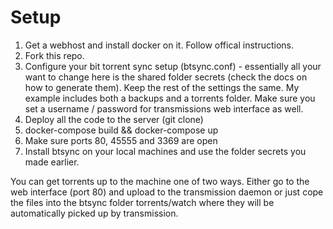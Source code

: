 # Setup

1. Get a webhost and install docker on it. Follow offical instructions.
2. Fork this repo.
3. Configure your bit torrent sync setup (btsync.conf) - essentially all your want to change here is the shared folder secrets (check the docs on how to generate them). Keep the rest of the settings the same. My example includes both a backups and a torrents folder. Make sure you set a username / password for transmissions web interface as well.
4. Deploy all the code to the server (git clone)
5. docker-compose build && docker-compose up
6. Make sure ports 80, 45555 and 3369 are open
7. Install btsync on your local machines and use the folder secrets you made earlier.
 
You can get torrents up to the machine one of two ways. Either go to the web interface (port 80) and upload to the transmission daemon or just cope the files into the btsync folder torrents/watch where they will be automatically picked up by transmission.
